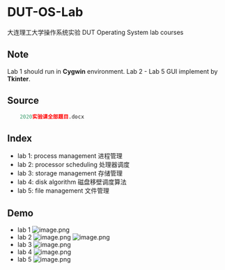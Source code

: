# DUT-OS-Lab
大连理工大学操作系统实验 DUT Operating System lab courses

## Note
Lab 1 should run in **Cygwin** environment. Lab 2 - Lab 5 GUI implement by **Tkinter**. 

## Source
``` python
    2020实验课全部题目.docx
```

## Index
- lab 1: process management 进程管理
- lab 2: processor scheduling 处理器调度
- lab 3: storage management 存储管理
- lab 4: disk algorithm 磁盘移壁调度算法
- lab 5: file management 文件管理
  
## Demo
- lab 1
![image.png](https://i.loli.net/2020/11/14/PKH5cBGWQYLeN9y.png)
- lab 2
![image.png](https://i.loli.net/2020/11/14/QtpZJYR8GmUBrAV.png)
![image.png](https://i.loli.net/2020/11/14/di4NlumVIpc6JPq.png)
- lab 3
![image.png](https://i.loli.net/2020/11/14/PrhvzixawKZ1uMO.png)
- lab 4
![image.png](https://i.loli.net/2020/11/14/FQfbGsH5oZkqAd2.png)
- lab 5
![image.png](https://i.loli.net/2020/11/14/T3iM7hUA2VeYIDy.png)
